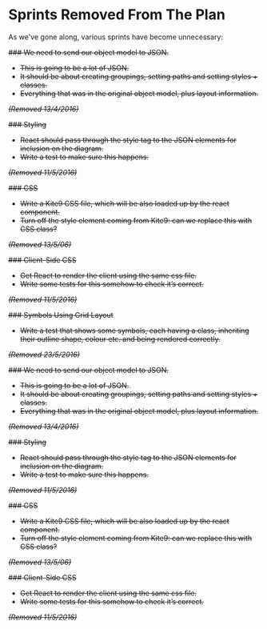 # Sprints Removed From The Plan

As we've gone along, various sprints have become unnecessary:


<strike>
### We need to send our object model to JSON.

- This is going to be a lot of JSON.
- It should be about creating groupings, setting paths and setting styles + classes.
- Everything that was in the original object model, plus layout information.

*(Removed 13/4/2016)*

</strike>

<strike>
### Styling

- React should pass through the style tag to the JSON elements for inclusion on the diagram.
- Write a test to make sure this happens.

*(Removed 11/5/2016)*
</strike>

<strike>
### CSS

- Write a Kite9 CSS file, which will be also loaded up by the react component.
- Turn off the style element coming from Kite9:  can we replace this with CSS class?

*(Removed 13/5/06)*
</strike>


<strike>
### Client-Side CSS

- Get React to render the client using the same css file.
- Write some tests for this somehow to check it’s correct.

*(Removed 11/5/2016)*
</strike>


<strike>
### Symbols Using Grid Layout

- Write a test that shows some symbols, each having a class, inheriting their outline shape, colour etc.  and being rendered correctly.

*(Removed 23/5/2016)*

</strike>


<strike>
### We need to send our object model to JSON.

- This is going to be a lot of JSON.
- It should be about creating groupings, setting paths and setting styles + classes.
- Everything that was in the original object model, plus layout information.

*(Removed 13/4/2016)*

</strike>

<strike>
### Styling

- React should pass through the style tag to the JSON elements for inclusion on the diagram.
- Write a test to make sure this happens.

*(Removed 11/5/2016)*
</strike>

<strike>
### CSS

- Write a Kite9 CSS file, which will be also loaded up by the react component.
- Turn off the style element coming from Kite9:  can we replace this with CSS class?

*(Removed 13/5/06)*
</strike>

<strike>
### Client-Side CSS

- Get React to render the client using the same css file.
- Write some tests for this somehow to check it’s correct.

*(Removed 11/5/2016)*
</strike>
